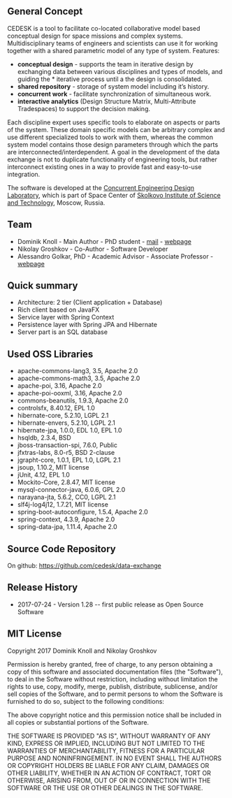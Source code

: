 ## General Concept

CEDESK is a tool to facilitate co-located collaborative model based conceptual design for space missions and complex systems. Multidisciplinary teams of engineers and scientists can use it for working together with a shared parametric model of any type of system. 
Features:

* **conceptual design** - supports the team in iterative design by exchanging data between various disciplines and types of models, and guiding the * iterative process until a the design is consolidated.
* **shared repository** - storage of system model including it’s history.
* **concurrent work** - facilitate synchronization of simultaneous work.
* **interactive analytics** (Design Structure Matrix, Multi-Attribute Tradespaces) to support the decision making.

Each discipline expert uses specific tools to elaborate on aspects or parts of the system. These domain specific models can be arbitrary complex and use different specialized tools to work with them, whereas the common system model contains those design parameters through which the parts are interconnected/interdependent.
A goal in the development of the data exchange is not to duplicate functionality of engineering tools, but rather interconnect existing ones in a way to provide fast and easy-to-use integration.

The software is developed at the [Concurrent Engineering Design Laboratory](http://crei.skoltech.ru/space/research/labs/concurrent-engineering-design-laboratory/), which is part of Space Center of [Skolkovo Institute of Science and Technology](https://www.skoltech.ru), Moscow, Russia.

## Team
* Dominik Knoll - Main Author - PhD student - [mail](mailto:d.knoll@skoltech.ru) - [webpage](http://crei.skoltech.ru/space/people/dominikknoll)
* Nikolay Groshkov - Co-Author - Software Developer
* Alessandro Golkar, PhD - Academic Advisor - Associate Professor - [webpage](http://faculty.skoltech.ru/people/alessandrogolkar)

## Quick summary

* Architecture: 2 tier (Client application + Database)
* Rich client based on JavaFX
* Service layer with Spring Context
* Persistence layer with Spring JPA and Hibernate
* Server part is an SQL database

## Used OSS Libraries

* apache-commons-lang3, 3.5, Apache 2.0
* apache-commons-math3, 3.5, Apache 2.0
* apache-poi, 3.16, Apache 2.0
* apache-poi-ooxml, 3.16, Apache 2.0
* commons-beanutils, 1.9.3, Apache 2.0
* controlsfx, 8.40.12, EPL 1.0
* hibernate-core, 5.2.10, LGPL 2.1
* hibernate-envers, 5.2.10, LGPL 2.1
* hibernate-jpa, 1.0.0, EDL 1.0, EPL 1.0
* hsqldb, 2.3.4, BSD
* jboss-transaction-spi, 7.6.0, Public
* jfxtras-labs, 8.0-r5, BSD 2-clause
* jgrapht-core, 1.0.1, EPL 1.0, LGPL 2.1
* jsoup, 1.10.2, MIT license
* jUnit, 4.12, EPL 1.0
* Mockito-Core, 2.8.47, MIT license
* mysql-connector-java, 6.0.6, GPL 2.0
* narayana-jta, 5.6.2, CC0, LGPL 2.1
* slf4j-log4j12, 1.7.21, MIT license
* spring-boot-autoconfigure, 1.5.4, Apache 2.0
* spring-context, 4.3.9, Apache 2.0
* spring-data-jpa, 1.11.4, Apache 2.0

## Source Code Repository
On github: https://github.com/cedesk/data-exchange

## Release History

* 2017-07-24 - Version 1.28 -- first public release as Open Source Software

## MIT License
Copyright 2017 Dominik Knoll and Nikolay Groshkov

Permission is hereby granted, free of charge, to any person obtaining a copy of this software and associated documentation files (the "Software"), to deal in the Software without restriction, including without limitation the rights to use, copy, modify, merge, publish, distribute, sublicense, and/or sell copies of the Software, and to permit persons to whom the Software is furnished to do so, subject to the following conditions:

The above copyright notice and this permission notice shall be included in all copies or substantial portions of the Software.

THE SOFTWARE IS PROVIDED "AS IS", WITHOUT WARRANTY OF ANY KIND, EXPRESS OR IMPLIED, INCLUDING BUT NOT LIMITED TO THE WARRANTIES OF MERCHANTABILITY, FITNESS FOR A PARTICULAR PURPOSE AND NONINFRINGEMENT. IN NO EVENT SHALL THE AUTHORS OR COPYRIGHT HOLDERS BE LIABLE FOR ANY CLAIM, DAMAGES OR OTHER LIABILITY, WHETHER IN AN ACTION OF CONTRACT, TORT OR OTHERWISE, ARISING FROM, OUT OF OR IN CONNECTION WITH THE SOFTWARE OR THE USE OR OTHER DEALINGS IN THE SOFTWARE.